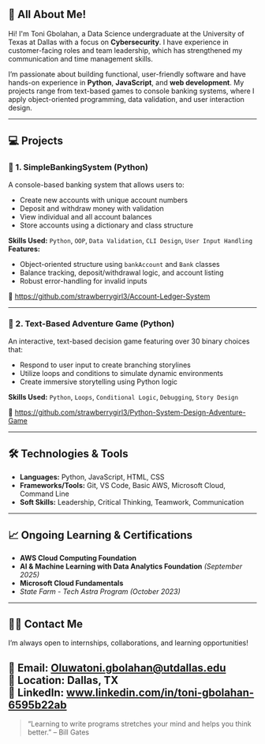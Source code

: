 
## 🤗 All About Me!

Hi! I'm Toni Gbolahan, a Data Science undergraduate at the University of Texas at Dallas with a focus on **Cybersecurity**. I have experience in customer-facing roles and team leadership, which has strengthened my communication and time management skills.

I’m passionate about building functional, user-friendly software and have hands-on experience in **Python**, **JavaScript**, and **web development**. My projects range from text-based games to console banking systems, where I apply object-oriented programming, data validation, and user interaction design.

---

## 💻 Projects

### 🌟 1. SimpleBankingSystem (Python)

A console-based banking system that allows users to:
- Create new accounts with unique account numbers
- Deposit and withdraw money with validation
- View individual and all account balances
- Store accounts using a dictionary and class structure

**Skills Used:** `Python`, `OOP`, `Data Validation`, `CLI Design`, `User Input Handling`  
**Features:**
- Object-oriented structure using `bankAccount` and `Bank` classes
- Balance tracking, deposit/withdrawal logic, and account listing
- Robust error-handling for invalid inputs

📁 https://github.com/strawberrygirl3/Account-Ledger-System

---

###  🌟 2. Text-Based Adventure Game (Python)

An interactive, text-based decision game featuring over 30 binary choices that:
- Respond to user input to create branching storylines
- Utilize loops and conditions to simulate dynamic environments
- Create immersive storytelling using Python logic

**Skills Used:** `Python`, `Loops`, `Conditional Logic`, `Debugging`, `Story Design`

📁 https://github.com/strawberrygirl3/Python-System-Design-Adventure-Game

---

## 🛠️ Technologies & Tools
- **Languages:** Python, JavaScript, HTML, CSS
- **Frameworks/Tools:** Git, VS Code, Basic AWS, Microsoft Cloud, Command Line
- **Soft Skills:** Leadership, Critical Thinking, Teamwork, Communication

---

## 📈 Ongoing Learning & Certifications
- **AWS Cloud Computing Foundation**
- **AI & Machine Learning with Data Analytics Foundation** *(September 2025)*
- **Microsoft Cloud Fundamentals** 
- **State Farm - Tech Astra Program* (October 2023)*

---

## 🤳🏾 Contact Me

I’m always open to internships, collaborations, and learning opportunities!

📧 **Email:** Oluwatoni.gbolahan@utdallas.edu  
📍 **Location:** Dallas, TX  
🔗 **LinkedIn:** www.linkedin.com/in/toni-gbolahan-6595b22ab
---

> “Learning to write programs stretches your mind and helps you think better.” – Bill Gates
